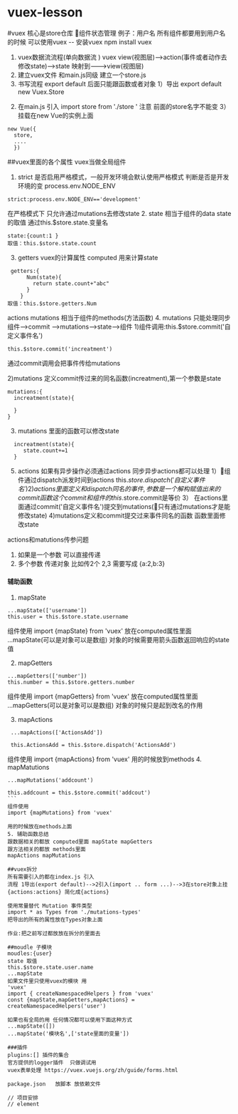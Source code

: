 # vuex-lesson
#vuex  核心是store仓库 组件状态管理 
例子：用户名  所有组件都要用到用户名的时候 可以使用vuex 
-- 安装vuex  npm install vuex 
1. vuex数据流流程(单向数据流 )
vuex   view(视图层)-->action(事件或者动作去修改state)-->state 映射到--->view(视图层)
2. 建立vuex文件 
和main.js同级 建立一个store.js 
3. 书写流程 
export default  后面只能跟函数或者对象 
1）导出  export default  new Vuex.Store
2) 在main.js 引入  import store from './store ' 注意 前面的store名字不能变 
3） 挂载在new Vue的实例上面  
```
new Vue({
  store,
  ....
  })
``` 
##vuex里面的各个属性  vuex当做全局组件 
1. strict 是否启用严格模式，一般开发环境会默认使用严格模式
判断是否是开发环境的变  process.env.NODE_ENV 
<!-- development 开发环境  production 生产环境-->
```
strict:process.env.NODE_ENV=='development'
```
在严格模式下 只允许通过mutations去修改state 
2. state 相当于组件的data state的取值 通过this.$store.state.变量名  
```
state:{count:1 }
取值：this.$store.state.count 
``` 
3. getters vuex的计算属性 computed 用来计算state  
```
 getters:{
	  Num(state){
        return state.count+"abc"
	  }	
	}
取值：this.$store.getters.Num
```
actions  mutations 相当于组件的methods(方法函数)
4. mutations 只能处理同步  
组件-->commit -->mutations-->state-->组件
1)组件调用:this.$store.commit('自定义事件名')
```
this.$store.commit('increatment')
```
通过commit调用会把事件传给mutations

2)mutations 定义commit传过来的同名函数(increatment),第一个参数是state 
```
mutations:{
  increatment(state){

  }
}
```
3) mutations 里面的函数可以修改state 
```
  increatment(state){
     state.count+=1
  }
```
5. actions 如果有异步操作必须通过actions 同步异步actions都可以处理 
1）组件通过dispatch派发时间到actions 
this.$store.dispatch('自定义事件名')
2)actions里面定义和dispatch同名的事件,参数是一个解构赋值出来的commit函数 这个commit和组件的this.$store.commit是等价 
3） 在actions里面通过commit('自定义事件名')提交到mutations(只有通过mutations才是能修改state)
4)mutations定义和commit提交过来事件同名的函数 函数里面修改state 

actions和matutions传参问题  
1) 如果是一个参数 可以直接传递
2) 多个参数 传递对象 比如传2个 2,3 需要写成 {a:2,b:3}

#### 辅助函数 
1. mapState 
```
...mapState(['username'])
this.user = this.$store.state.username 
``` 

组件使用
import {mapState} from 'vuex'
放在computed属性里面 ...mapState(可以是对象可以是数组)
对象的时候需要用箭头函数返回响应的state值 


2. mapGetters 
```
...mapGetters(['number'])
this.number = this.$store.getters.number
```
组件使用
import {mapGetters} from 'vuex'
放在computed属性里面 ...mapGetters(可以是对象可以是数组)
对象的时候只是起到改名的作用 
 

3. mapActions  
```
 ...mapActions(['ActionsAdd'])

 this.ActionsAdd = this.$store.dispatch('ActionsAdd')

```
组件使用
import {mapActions} from 'vuex'
用的时候放到methods 
4. mapMatutions
```` 
...mapMutations('addcount')

this.addcount = this.$store.commit('addcout')
```
组件使用
import {mapMutations} from 'vuex'

用的时候放在methods上面  
5. 辅助函数总结
跟数据相关的都放 computed里面 mapState mapGetters 
跟方法相关的都放 methods里面 
mapActions mapMutations  
 
##vuex拆分 
所有需要引入的都在index.js 引入  
流程 1导出(export default)-->2引入(import .. form ...)-->3在store对象上挂{actions:actions} 简化成{actions}

使用常量替代 Mutation 事件类型
import * as Types from './mutations-types'  
把导出的所有的属性放在Types对象上面  

作业:把之前写过都放放在拆分的里面去  

##moudle 子模块 
moudles:{user}
state 取值 
this.$store.state.user.name
...mapState
如果文件里只使用vuex的模块 用 
'vuex' 
import { createNamespacedHelpers } from 'vuex' 
const {mapState,mapGetters,mapActions} = createNamespacedHelpers('user')

如果也有全局的用 任何情况都可以使用下面这种方式
...mapState([])
...mapState('模块名',['state里面的变量'])

###插件
plugins:[] 插件的集合
官方提供的logger插件  只做调试用
vuex表单处理 https://vuex.vuejs.org/zh/guide/forms.html

package.json   放脚本 放依赖文件

// 项目安排 
// element 


